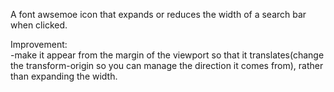 A font awsemoe icon that expands or reduces the width of a search bar when clicked.  

Improvement:  
-make it appear from the margin of the viewport so that it translates(change the transform-origin so you can manage the direction it comes from), rather than expanding the width.
